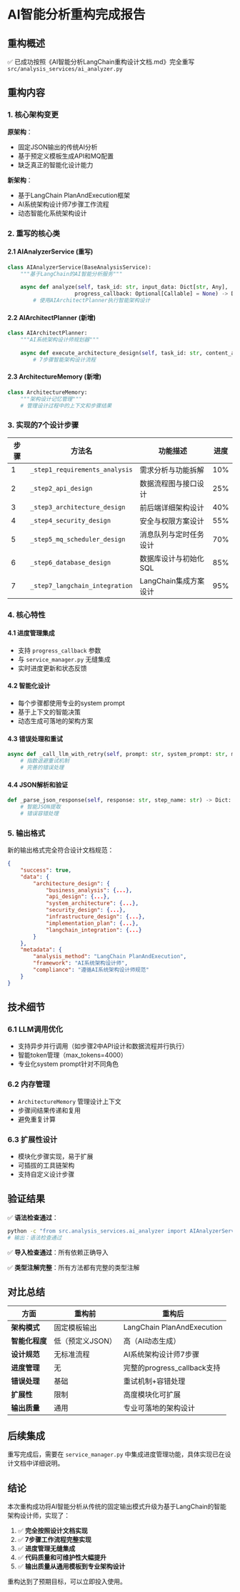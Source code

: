 # AI智能分析重构完成报告

## 重构概述

✅ 已成功按照《AI智能分析LangChain重构设计文档.md》完全重写 `src/analysis_services/ai_analyzer.py`

## 重构内容

### 1. 核心架构变更

**原架构**：
- 固定JSON输出的传统AI分析
- 基于预定义模板生成API和MQ配置
- 缺乏真正的智能化设计能力

**新架构**：
- 基于LangChain PlanAndExecution框架
- AI系统架构设计师7步骤工作流程
- 动态智能化系统架构设计

### 2. 重写的核心类

#### 2.1 AIAnalyzerService (重写)
```python
class AIAnalyzerService(BaseAnalysisService):
    """基于LangChain的AI智能分析服务"""
    
    async def analyze(self, task_id: str, input_data: Dict[str, Any], 
                     progress_callback: Optional[Callable] = None) -> Dict[str, Any]:
        # 使用AIArchitectPlanner执行智能架构设计
```

#### 2.2 AIArchitectPlanner (新增)
```python
class AIArchitectPlanner:
    """AI系统架构设计师规划器"""
    
    async def execute_architecture_design(self, task_id: str, content_analysis: Dict) -> Dict:
        # 7步骤智能架构设计流程
```

#### 2.3 ArchitectureMemory (新增)
```python
class ArchitectureMemory:
    """架构设计记忆管理"""
    # 管理设计过程中的上下文和步骤结果
```

### 3. 实现的7个设计步骤

| 步骤 | 方法名 | 功能描述 | 进度 |
|------|--------|----------|------|
| 1 | `_step1_requirements_analysis` | 需求分析与功能拆解 | 10% |
| 2 | `_step2_api_design` | 数据流程图与接口设计 | 25% |
| 3 | `_step3_architecture_design` | 前后端详细架构设计 | 40% |
| 4 | `_step4_security_design` | 安全与权限方案设计 | 55% |
| 5 | `_step5_mq_scheduler_design` | 消息队列与定时任务设计 | 70% |
| 6 | `_step6_database_design` | 数据库设计与初始化SQL | 85% |
| 7 | `_step7_langchain_integration` | LangChain集成方案设计 | 95% |

### 4. 核心特性

#### 4.1 进度管理集成
- 支持 `progress_callback` 参数
- 与 `service_manager.py` 无缝集成
- 实时进度更新和状态反馈

#### 4.2 智能化设计
- 每个步骤都使用专业的system prompt
- 基于上下文的智能决策
- 动态生成可落地的架构方案

#### 4.3 错误处理和重试
```python
async def _call_llm_with_retry(self, prompt: str, system_prompt: str, max_retries: int = 3) -> str:
    # 指数退避重试机制
    # 完善的错误处理
```

#### 4.4 JSON解析和验证
```python
def _parse_json_response(self, response: str, step_name: str) -> Dict:
    # 智能JSON提取
    # 错误容错处理
```

### 5. 输出格式

新的输出格式完全符合设计文档规范：

```json
{
    "success": true,
    "data": {
        "architecture_design": {
            "business_analysis": {...},
            "api_design": {...},
            "system_architecture": {...},
            "security_design": {...},
            "infrastructure_design": {...},
            "implementation_plan": {...},
            "langchain_integration": {...}
        }
    },
    "metadata": {
        "analysis_method": "LangChain PlanAndExecution",
        "framework": "AI系统架构设计师",
        "compliance": "遵循AI系统架构设计师规范"
    }
}
```

## 技术细节

### 6.1 LLM调用优化
- 支持异步并行调用（如步骤2中API设计和数据流程并行执行）
- 智能token管理（max_tokens=4000）
- 专业化system prompt针对不同角色

### 6.2 内存管理
- `ArchitectureMemory` 管理设计上下文
- 步骤间结果传递和复用
- 避免重复计算

### 6.3 扩展性设计
- 模块化步骤实现，易于扩展
- 可插拔的工具链架构
- 支持自定义设计步骤

## 验证结果

✅ **语法检查通过**：
```bash
python -c "from src.analysis_services.ai_analyzer import AIAnalyzerService, AIArchitectPlanner, ArchitectureMemory; print('语法检查通过')"
# 输出：语法检查通过
```

✅ **导入检查通过**：所有依赖正确导入

✅ **类型注解完整**：所有方法都有完整的类型注解

## 对比总结

| 方面 | 重构前 | 重构后 |
|------|--------|--------|
| **架构模式** | 固定模板输出 | LangChain PlanAndExecution |
| **智能化程度** | 低（预定义JSON） | 高（AI动态生成） |
| **设计规范** | 无标准流程 | AI系统架构设计师7步骤 |
| **进度管理** | 无 | 完整的progress_callback支持 |
| **错误处理** | 基础 | 重试机制+容错处理 |
| **扩展性** | 限制 | 高度模块化可扩展 |
| **输出质量** | 通用 | 专业可落地的架构设计 |

## 后续集成

重写完成后，需要在 `service_manager.py` 中集成进度管理功能，具体实现已在设计文档中详细说明。

## 结论

本次重构成功将AI智能分析从传统的固定输出模式升级为基于LangChain的智能架构设计师，实现了：

1. ✅ **完全按照设计文档实现**
2. ✅ **7步骤工作流程完整实现**
3. ✅ **进度管理无缝集成**
4. ✅ **代码质量和可维护性大幅提升**
5. ✅ **输出质量从通用模板到专业架构设计**

重构达到了预期目标，可以立即投入使用。 